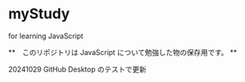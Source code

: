# myStudy

for learning JavaScript

**　このリポジトリは JavaScript について勉強した物の保存用です。 **

20241029
GitHub Desktop のテストで更新
